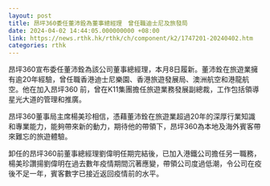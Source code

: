 ```yaml
---
layout: post
title: 昂坪360委任董沛銓為董事總經理　曾任職迪士尼及旅發局
date: 2024-04-02 14:44:05.000000000 +08:00
link: https://news.rthk.hk/rthk/ch/component/k2/1747201-20240402.htm
categories: rthk
---
```


昂坪360宣布委任董沛銓為該公司董事總經理，本月8日履新。董沛銓在旅遊業擁有逾20年經驗，曾任職香港迪士尼樂園、香港旅遊發展局、澳洲航空和港龍航空。他在加入昂坪360 前，曾在K11集團擔任旅遊業務發展副總裁，工作包括領導星光大道的管理和推廣。

昂坪360董事局主席楊美珍相信，憑藉董沛銓在旅遊業超過20年的深厚行業知識和專業能力，能夠帶來新的動力，期待他的帶領下，昂坪360為本地及海外賓客帶來難忘的旅遊體驗。

卸任的昂坪360前董事總經理劉偉明任期完結後，已加入港鐵公司擔任另一職務，楊美珍讚揚劉偉明在過去數年疫情期間沉著應變，帶領公司度過低潮，令公司在疫後不足一年，賓客數字已接近返回疫情前的水平。

